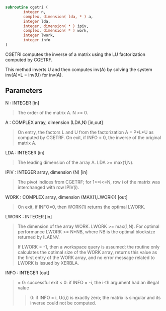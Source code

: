 ```fortran
subroutine cgetri (
        integer n,
        complex, dimension( lda, * ) a,
        integer lda,
        integer, dimension( * ) ipiv,
        complex, dimension( * ) work,
        integer lwork,
        integer info
)
```

CGETRI computes the inverse of a matrix using the LU factorization
computed by CGETRF.

This method inverts U and then computes inv(A) by solving the system
inv(A)\*L = inv(U) for inv(A).

## Parameters
N : INTEGER [in]
> The order of the matrix A.  N >= 0.

A : COMPLEX array, dimension (LDA,N) [in,out]
> On entry, the factors L and U from the factorization
> A = P\*L\*U as computed by CGETRF.
> On exit, if INFO = 0, the inverse of the original matrix A.

LDA : INTEGER [in]
> The leading dimension of the array A.  LDA >= max(1,N).

IPIV : INTEGER array, dimension (N) [in]
> The pivot indices from CGETRF; for 1<=i<=N, row i of the
> matrix was interchanged with row IPIV(i).

WORK : COMPLEX array, dimension (MAX(1,LWORK)) [out]
> On exit, if INFO=0, then WORK(1) returns the optimal LWORK.

LWORK : INTEGER [in]
> The dimension of the array WORK.  LWORK >= max(1,N).
> For optimal performance LWORK >= N\*NB, where NB is
> the optimal blocksize returned by ILAENV.
> 
> If LWORK = -1, then a workspace query is assumed; the routine
> only calculates the optimal size of the WORK array, returns
> this value as the first entry of the WORK array, and no error
> message related to LWORK is issued by XERBLA.

INFO : INTEGER [out]
> = 0:  successful exit
> < 0:  if INFO = -i, the i-th argument had an illegal value
> > 0:  if INFO = i, U(i,i) is exactly zero; the matrix is
> singular and its inverse could not be computed.

